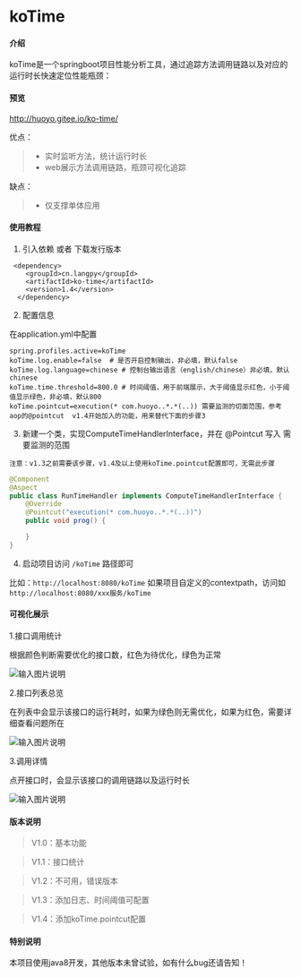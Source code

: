 # koTime

#### 介绍
koTime是一个springboot项目性能分析工具，通过追踪方法调用链路以及对应的运行时长快速定位性能瓶颈：

#### 预览

http://huoyo.gitee.io/ko-time/



优点：
> * 实时监听方法，统计运行时长
> * web展示方法调用链路，瓶颈可视化追踪



缺点：
> * 仅支撑单体应用


#### 使用教程

1.  引入依赖 或者 下载发行版本
```
 <dependency>
    <groupId>cn.langpy</groupId>
    <artifactId>ko-time</artifactId>
    <version>1.4</version>
  </dependency>
```
2.  配置信息

在application.yml中配置
```
spring.profiles.active=koTime
koTime.log.enable=false  # 是否开启控制输出，非必填，默认false
koTime.log.language=chinese # 控制台输出语言（english/chinese）非必填，默认chinese
koTime.time.threshold=800.0 # 时间阈值，用于前端展示，大于阈值显示红色，小于阈值显示绿色，非必填，默认800
koTime.pointcut=execution(* com.huoyo..*.*(..)) 需要监测的切面范围，参考aop的@pointcut  v1.4开始加入的功能，用来替代下面的步骤3
```


3.  新建一个类，实现ComputeTimeHandlerInterface，并在 @Pointcut 写入 需要监测的范围

`注意：v1.3之前需要该步骤，v1.4及以上使用koTime.pointcut配置即可，无需此步骤`

```java
@Component
@Aspect
public class RunTimeHandler implements ComputeTimeHandlerInterface {
    @Override
    @Pointcut("execution(* com.huoyo..*.*(..))")
    public void prog() {

    }
}

```

4.  启动项目访问 `/koTime` 路径即可

比如：`http://localhost:8080/koTime`
如果项目自定义的contextpath，访问如`http://localhost:8080/xxx服务/koTime`


#### 可视化展示

1.接口调用统计

根据颜色判断需要优化的接口数，红色为待优化，绿色为正常

![输入图片说明](https://images.gitee.com/uploads/images/2020/1210/192544_932c9e75_1625471.png "屏幕截图.png")

2.接口列表总览

在列表中会显示该接口的运行耗时，如果为绿色则无需优化，如果为红色，需要详细查看问题所在

![输入图片说明](https://images.gitee.com/uploads/images/2020/1210/192615_192e1123_1625471.png "屏幕截图.png")

3.调用详情

点开接口时，会显示该接口的调用链路以及运行时长

![输入图片说明](https://images.gitee.com/uploads/images/2020/1211/191651_15b5424b_1625471.png "屏幕截图.png")

#### 版本说明

> V1.0：基本功能

> V1.1：接口统计

> V1.2：不可用，错误版本

> V1.3：添加日志、时间阈值可配置

> V1.4：添加koTime.pointcut配置

#### 特别说明

本项目使用java8开发，其他版本未曾试验，如有什么bug还请告知！


